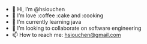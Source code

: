 - 👋 Hi, I’m @hsiouchen
- 👀 I’m love :coffee :cake and :cooking
- 🌱 I’m currently learning java
- 💞️ I’m looking to collaborate on software engineering
- 📫 How to reach me: hsiouchen@gmail.com

<!---
hsiouchen/hsiouchen is a ✨ special ✨ repository because its `README.md` (this file) appears on your GitHub profile.
You can click the Preview link to take a look at your changes.
--->

